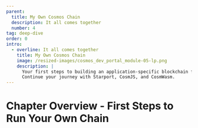 ```yaml
---
parent:
  title: My Own Cosmos Chain
  description: It all comes together
  number: 4
tag: deep-dive
order: 0
intro:
  - overline: It all comes together
    title: My Own Cosmos Chain
    image: /resized-images/cosmos_dev_portal_module-05-lp.png
    description: |
      Your first steps to building an application-specific blockchain from scratch. <br/><br/>
      Continue your journey with Starport, CosmJS, and CosmWasm.
---
```


<ModuleLandingPage>

# Chapter Overview - First Steps to Run Your Own Chain

</ModuleLandingPage>
